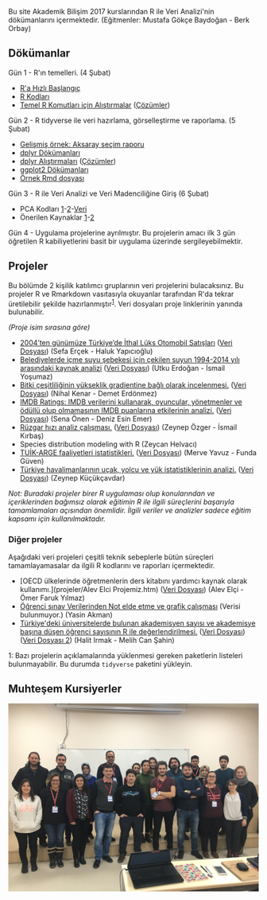 Bu site Akademik Bilişim 2017 kurslarından R ile Veri Analizi'nin dökümanlarını içermektedir. (Eğitmenler: Mustafa Gökçe Baydoğan - Berk Orbay)

## Dökümanlar

Gün 1 - R'ın temelleri. (4 Şubat)

+ [R'a Hızlı Başlangıç](dokumanlar/RHizliGiris.pdf)
+ [R Kodları](https://raw.githubusercontent.com/r338/ab-2017/master/dokumanlar/baslama.R)
+ [Temel R Komutları için Alıştırmalar](dokumanlar/dokuman_temel_alistirma.html) ([Çözümler](dokumanlar/dokuman_temel_alistirma_cozumler.html))

Gün 2 - R tidyverse ile veri hazırlama, görselleştirme ve raporlama. (5 Şubat)

+ [Gelişmiş örnek: Aksaray seçim raporu](dokumanlar/il_bazi_rapor_Aksaray.html)
+ [dplyr Dökümanları](dokumanlar/dokuman_dplyr.html)
+ [dplyr Alıştırmaları](dokumanlar/dokuman_dplyr_alistirma.html) ([Çözümler](dokumanlar/dokuman_dplyr_alistirma_cozumler.html))
+ [ggplot2 Dökümanları](dokumanlar/dokuman_ggplot2.html)
+ [Örnek Rmd dosyası](https://raw.githubusercontent.com/r338/ab-2017/master/dokumanlar/ornek.Rmd)

Gün 3 - R ile Veri Analizi ve Veri Madenciliğine Giriş (6 Şubat)

+ PCA Kodları [1](https://raw.githubusercontent.com/r338/ab-2017/master/dokumanlar/pca.R)-[2](https://raw.githubusercontent.com/r338/ab-2017/master/dokumanlar/2.R)-[Veri](https://archive.ics.uci.edu/ml/machine-learning-databases/housing/)
+ Önerilen Kaynaklar [1](http://www-bcf.usc.edu/~gareth/ISL/)-[2](http://www.ievbras.ru/ecostat/Kiril/R/Biblio/R_eng/R%20dummies.pdf)

Gün 4 - Uygulama projelerine ayrılmıştır. Bu projelerin amacı ilk 3 gün öğretilen R kabiliyetlerini basit bir uygulama üzerinde sergileyebilmektir.

## Projeler

Bu bölümde 2 kişilik katılımcı gruplarının veri projelerini bulacaksınız. Bu projeler R ve Rmarkdown vasıtasıyla okuyanlar tarafından R'da tekrar üretilebilir şekilde hazırlanmıştır<sup>[1](#myfootnote1)</sup>. Veri dosyaları proje linklerinin yanında bulunabilir.

_(Proje isim sırasına göre)_

+ [2004’ten günümüze Türkiye’de İthal Lüks Otomobil Satışları](projeler/oto.html) ([Veri Dosyası](https://raw.githubusercontent.com/r338/ab-2017/master/projeler/OtomobilSatisRefined.xlsx)) (Sefa Erçek - Haluk Yapıcıoğlu)
+ [Belediyelerde içme suyu şebekesi için çekilen suyun 1994-2014 yılı arasındaki kaynak analizi](projeler/Sular_07022017.html) ([Veri Dosyası](https://raw.githubusercontent.com/r338/ab-2017/master/projeler/sular.csv)) (Utku Erdoğan - İsmail Yoşumaz)
+ [Bitki çeşitliliğinin yükseklik gradientine bağlı olarak incelenmesi.](projeler/nihaldemet.html) ([Veri Dosyası](https://raw.githubusercontent.com/r338/ab-2017/master/projeler/nregresyon.csv)) (Nihal Kenar - Demet Erdönmez)
+ [IMDB Ratings: IMDB verilerini kullanarak, oyuncular, yönetmenler ve ödüllü olup olmamasının IMDB puanlarına etkilerinin analizi.](projeler/projesenaesin.html) ([Veri Dosyası](https://raw.githubusercontent.com/r338/ab-2017/master/projeler/movies.csv)) (Sena Önen - Deniz Esin Emer)
+ [Rüzgar hızı analiz çalışması.](projeler/ruzgar.html) ([Veri Dosyası](https://raw.githubusercontent.com/ismkir/myrepo1/master/arv.csv)) (Zeynep Özger - İsmail Kırbaş)
+ Species distribution modeling with R (Zeycan Helvacı)
+ [TUİK-ARGE faaliyetleri istatistikleri.](projeler/arge.html) ([Veri Dosyası](https://raw.githubusercontent.com/r338/ab-2017/master/projeler/data.xls)) (Merve Yavuz - Funda Güven)
+ [Türkiye havalimanlarının uçak, yolcu ve yük istatistiklerinin analizi.](projeler/ProjeRmarkDown2.html) ([Veri Dosyası](https://raw.githubusercontent.com/r338/ab-2017/master/projeler/data.csv)) (Zeynep Küçükçavdar)

_Not: Buradaki projeler birer R uygulaması olup konularından ve içeriklerinden bağımsız olarak eğitimin R ile ilgili süreçlerini başarıyla tamamlamaları açısından önemlidir. İlgili veriler ve analizler sadece eğitim kapsamı için kullanılmaktadır._

### Diğer projeler

Aşağıdaki veri projeleri çeşitli teknik sebeplerle bütün süreçleri tamamlayamasalar da ilgili R kodlarını ve raporları içermektedir.

+ [OECD ülkelerinde öğretmenlerin ders kitabını yardımcı kaynak olarak kullanımı.](projeler/Alev Elci Projemiz.htm) ([Veri Dosyası](https://raw.githubusercontent.com/r338/ab-2017/master/projeler/OECDdata.xlsx)) (Alev Elçi - Ömer Faruk Yılmaz)
+ [Öğrenci sınav Verilerinden Not elde etme ve grafik çalışması](projeler/YA.html) (Verisi bulunmuyor.) (Yasin Akman)
+ [Türkiye'deki üniversitelerde bulunan akademisyen sayısı ve akademisye başına düşen öğrenci sayısının R ile değerlendirilmesi.](projeler/projerapor.pdf) ([Veri Dosyası](https://raw.githubusercontent.com/r338/ab-2017/master/projeler/ogrencisayisi.xls)) ([Veri Dosyası 2](https://raw.githubusercontent.com/r338/ab-2017/master/projeler/akademisyensayisi.xlsx)) (Halit Irmak - Melih Can Şahin)

<a name="myfootnote1">1</a>: Bazı projelerin açıklamalarında yüklenmesi gereken paketlerin listeleri bulunmayabilir. Bu durumda `tidyverse` paketini yükleyin.

## Muhteşem Kursiyerler

![](kursfoto.JPG)
